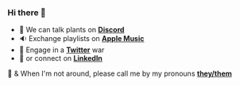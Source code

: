 ### Hi there 👋

<!--
**alouiseme/alouiseme** is a ✨ _special_ ✨ repository because its `README.md` (this file) appears on your GitHub profile.

Here are some ideas to get you started:
-->
- 🌿 We can talk plants on **[Discord](https://discord.gg/jJaXSKbQnj)**
- 🔉 Exchange playlists on **[Apple Music](https://music.apple.com/profile/plantparenthood)**
- 🐚 Engage in a **[Twitter](https://twitter.com/aloulemon)** war
- 🔗 or connect on **[LinkedIn](https://www.linkedin.com/in/medinaal/)**

💞 & When I'm not around, please call me by my pronouns **[they/them](https://www.mypronouns.org/they-them)**


